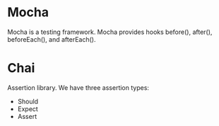 # Mocha

Mocha is a testing framework. Mocha provides hooks before(), after(), beforeEach(), and afterEach().

# Chai

Assertion library. We have three assertion types:

- Should
- Expect
- Assert